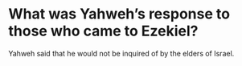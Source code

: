 # What was Yahweh’s response to those who came to Ezekiel?

Yahweh said that he would not be inquired of by the elders of Israel.
